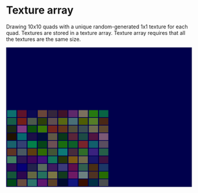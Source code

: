 # Texture array

Drawing 10x10 quads with a unique random-generated 1x1 texture for each quad. Textures are stored in a texture array. Texture array requires that all the textures are the same size.

![texture_array](texture_array.png?raw=true "texture_array")